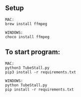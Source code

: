 ## Setup

```
MAC:
brew install ffmpeg

WINDOWS:
choco install ffmpeg
```

## To start program:

```
MAC:
python3 TubeStall.py
pip3 install -r requirements.txt

WINDOWS:
python TubeStall.py
pip install -r requirements.txt
```
